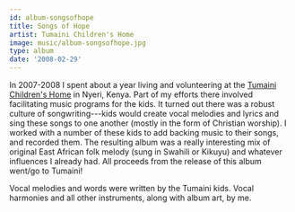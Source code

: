 ```yaml
---
id: album-songsofhope
title: Songs of Hope
artist: Tumaini Children's Home
image: music/album-songsofhope.jpg
type: album
date: '2008-02-29'
---
```


In 2007-2008 I spent about a year living and volunteering at the [Tumaini Children's
Home](https://www.tumaininyeri.org/) in Nyeri, Kenya. Part of my efforts there involved
facilitating music programs for the kids. It turned out there was a robust culture of
songwriting---kids would create vocal melodies and lyrics and sing these songs to one another
(mostly in the form of Christian worship). I worked with a number of these kids to add backing
music to their songs, and recorded them. The resulting album was a really interesting mix of
original East African folk melody (sung in Swahili or Kikuyu) and whatever influences I already
had. All proceeds from the release of this album went/go to Tumaini!

Vocal melodies and words were written by the Tumaini kids. Vocal harmonies and all other
instruments, along with album art, by me.
